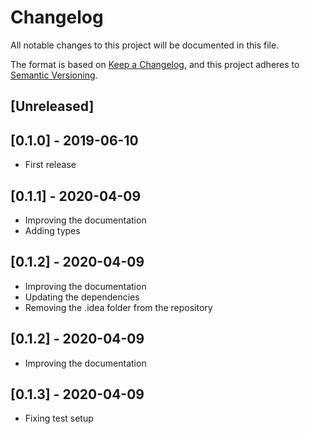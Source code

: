# Changelog
All notable changes to this project will be documented in this file.

The format is based on [Keep a Changelog](https://keepachangelog.com/en/1.0.0/),
and this project adheres to [Semantic Versioning](https://semver.org/spec/v2.0.0.html).

## [Unreleased]

## [0.1.0] - 2019-06-10

- First release

## [0.1.1] - 2020-04-09

- Improving the documentation 
- Adding types


## [0.1.2] - 2020-04-09

- Improving the documentation 
- Updating the dependencies
- Removing the .idea folder from the repository

## [0.1.2] - 2020-04-09

- Improving the documentation

## [0.1.3] - 2020-04-09

- Fixing test setup
